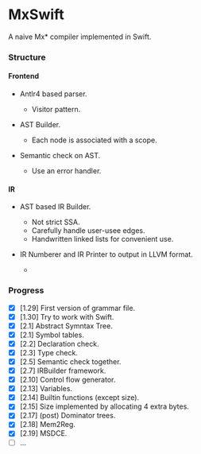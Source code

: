 # MxSwift
A naive Mx* compiler implemented in Swift.

### Structure

#### Frontend

- Antlr4 based parser.
  - Visitor pattern.
- AST Builder.

  - Each node is associated with a scope.

- Semantic check on AST.
  - Use an error handler.

#### IR

- AST based IR Builder.
  - Not strict SSA.
  - Carefully handle user-usee edges.
  - Handwritten linked lists for convenient use.


- IR Numberer and IR Printer to output in LLVM format.

  - 

### Progress

- [x] [1.29] First version of grammar file.
- [x] [1.30] Try to work with Swift.
- [x] [2.1] Abstract Symntax Tree.
- [x] [2.1] Symbol tables.
- [x] [2.2] Declaration check.
- [x] [2.3] Type check.
- [x] [2.5] Semantic check together.
- [x] [2.7] IRBuilder framework.
- [x] [2.10] Control flow generator.
- [x] [2.13] Variables.
- [x] [2.14] Builtin functions (except size).
- [x] [2.15] Size implemented by allocating 4 extra bytes.
- [x] [2.17] (post) Dominator trees.
- [x] [2.18] Mem2Reg.
- [x] [2.19] MSDCE.
- [ ] ...
